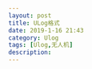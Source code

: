 ```yaml
---
layout: post
title: ULog格式
date: 2019-1-16 21:43
category: Ulog
tags: [Ulog,无人机]
description:
---
```


